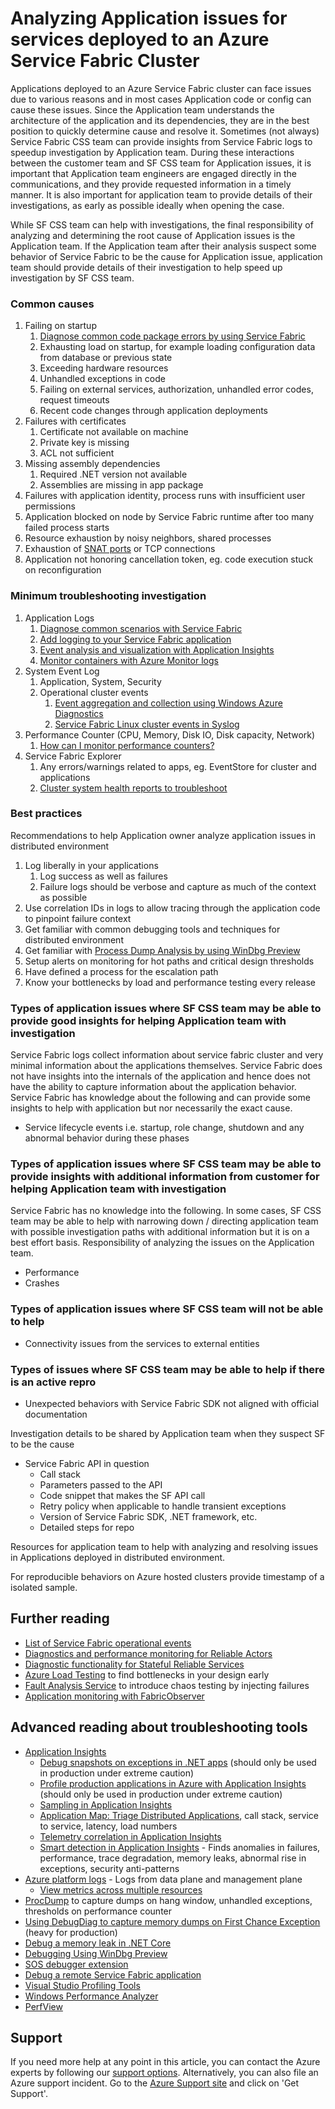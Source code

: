 # Analyzing Application issues for services deployed to an Azure Service Fabric Cluster

Applications deployed to an Azure Service Fabric cluster can face issues due to various reasons and in most cases Application code or config can cause these issues. Since the Application team understands the architecture of the application and its dependencies, they are in the best position to quickly determine cause and resolve it. Sometimes (not always) Service Fabric CSS team can provide insights from Service Fabric logs to speedup investigation by Application team. During these interactions between the customer team and SF CSS team for Application issues, it is important that Application team engineers are engaged directly in the communications, and they provide requested information in a timely manner. It is also important for application team to provide details of their investigations, as early as possible ideally when opening the case.

While SF CSS team can help with investigations, the final responsibility of analyzing and determining the root cause of Application issues is the Application team. If the Application team after their analysis suspect some behavior of Service Fabric to be the cause for Application issue, application team should provide details of their investigation to help speed up investigation by SF CSS team.

### Common causes

1. Failing on startup
    1. [Diagnose common code package errors by using Service Fabric](https://docs.microsoft.com/en-us/azure/service-fabric/service-fabric-diagnostics-code-package-errors)
    2. Exhausting load on startup, for example loading configuration data from database or previous state
    1. Exceeding hardware resources
    1. Unhandled exceptions in code
    1. Failing on external services, authorization, unhandled error codes, request timeouts
    1. Recent code changes through application deployments
1. Failures with certificates 
    1. Certificate not available on machine
    1. Private key is missing
    1. ACL not sufficient
1. Missing assembly dependencies
    1. Required .NET version not available
    1. Assemblies are missing in app package
1. Failures with application identity, process runs with insufficient user permissions
1. Application blocked on node by Service Fabric runtime after too many failed process starts
1. Resource exhaustion by noisy neighbors, shared processes
1. Exhaustion of [SNAT ports](https://docs.microsoft.com/en-us/azure/load-balancer/load-balancer-outbound-connections#exhausting-ports) or TCP connections
1. Application not honoring cancellation token, eg. code execution stuck on reconfiguration 

### Minimum troubleshooting investigation

1. Application Logs
    1. [Diagnose common scenarios with Service Fabric](https://docs.microsoft.com/en-us/azure/service-fabric/service-fabric-diagnostics-common-scenarios)
    2. [Add logging to your Service Fabric application](https://docs.microsoft.com/en-us/azure/service-fabric/service-fabric-how-to-diagnostics-log)
    3. [Event analysis and visualization with Application Insights](https://docs.microsoft.com/en-us/azure/service-fabric/service-fabric-diagnostics-event-analysis-appinsights)
    4. [Monitor containers with Azure Monitor logs](https://docs.microsoft.com/en-us/azure/service-fabric/service-fabric-diagnostics-oms-containers)
1. System Event Log
    1. Application, System, Security
    1. Operational cluster events
        1. [Event aggregation and collection using Windows Azure Diagnostics](https://docs.microsoft.com/en-us/azure/service-fabric/service-fabric-diagnostics-event-aggregation-wad)
        2. [Service Fabric Linux cluster events in Syslog](https://docs.microsoft.com/en-us/azure/service-fabric/service-fabric-diagnostics-oms-syslog)
1. Performance Counter (CPU, Memory, Disk IO, Disk capacity, Network)
    1. [How can I monitor performance counters?](https://docs.microsoft.com/en-us/azure/service-fabric/service-fabric-diagnostics-common-scenarios#how-can-i-monitor-performance-counters)
1. Service Fabric Explorer 
    1. Any errors/warnings related to apps, eg. EventStore for cluster and applications
    2. [Cluster system health reports to troubleshoot](https://docs.microsoft.com/en-us/azure/service-fabric/service-fabric-understand-and-troubleshoot-with-system-health-reports)

### Best practices

Recommendations to help Application owner analyze application issues in distributed environment

1. Log liberally in your applications
    1. Log success as well as failures
    1. Failure logs should be verbose and capture as much of the context as possible
1. Use correlation IDs in logs to allow tracing through the application code to pinpoint failure context
1. Get familiar with common debugging tools and techniques for distributed environment
1. Get familiar with [Process Dump Analysis by using WinDbg Preview](https://docs.microsoft.com/en-us/windows-hardware/drivers/debugger/debugging-using-windbg-preview)
1. Setup alerts on monitoring for hot paths and critical design thresholds
1. Have defined a process for the escalation path
1. Know your bottlenecks by load and performance testing every release

### Types of application issues where SF CSS team may be able to provide good insights for helping Application team with investigation 

Service Fabric logs collect information about service fabric cluster and very minimal information about the applications themselves. Service Fabric does not have insights into the internals of the application and hence does not have the ability to capture information about the application behavior. Service Fabric has knowledge about the following and can provide some insights to help with application but nor necessarily the exact cause.

- Service lifecycle events i.e. startup, role change, shutdown and any abnormal behavior during these phases

### Types of application issues where SF CSS team may be able to provide insights with additional information from customer for helping Application team with investigation

Service Fabric has no knowledge into the following. In some cases, SF CSS team may be able to help with narrowing down / directing application team with possible investigation paths with additional information but it is on a best effort basis. Responsibility of analyzing the issues on the Application team.

- Performance
- Crashes

### Types of application issues where SF CSS team will not be able to help

- Connectivity issues from the services to external entities

### Types of issues where SF CSS team may be able to help if there is an active repro

- Unexpected behaviors with Service Fabric SDK not aligned with official documentation

Investigation details to be shared by Application team when they suspect SF to be the cause

- Service Fabric API in question
    - Call stack
    - Parameters passed to the API
    - Code snippet that makes the SF API call
    - Retry policy when applicable to handle transient exceptions
    - Version of Service Fabric SDK, .NET framework, etc.
    - Detailed steps for repo

Resources for application team to help with analyzing and resolving issues in Applications deployed in distributed environment.

For reproducible behaviors on Azure hosted clusters provide timestamp of a isolated sample.

## Further reading 

- [List of Service Fabric operational events](https://docs.microsoft.com/en-us/azure/service-fabric/service-fabric-diagnostics-event-generation-operational)
- [Diagnostics and performance monitoring for Reliable Actors](https://docs.microsoft.com/en-us/azure/service-fabric/service-fabric-reliable-actors-diagnostics)
- [Diagnostic functionality for Stateful Reliable Services](https://docs.microsoft.com/en-us/azure/service-fabric/service-fabric-reliable-services-diagnostics)
- [Azure Load Testing](https://azure.microsoft.com/en-us/services/load-testing/#overview) to find bottlenecks in your design early
- [Fault Analysis Service](https://docs.microsoft.com/en-us/azure/service-fabric/service-fabric-testability-overview) to introduce chaos testing by injecting failures
- [Application monitoring with FabricObserver](https://github.com/microsoft/service-fabric-observer)


## Advanced reading about troubleshooting tools

- [Application Insights](https://docs.microsoft.com/en-us/azure/azure-monitor/app/app-insights-overview)
    - [Debug snapshots on exceptions in .NET apps](https://docs.microsoft.com/en-us/azure/azure-monitor/app/snapshot-debugger) (should only be used in production under extreme caution)
    - [Profile production applications in Azure with Application Insights](https://docs.microsoft.com/en-us/azure/azure-monitor/app/profiler-overview) (should only be used in production under extreme caution)
    - [Sampling in Application Insights](https://docs.microsoft.com/en-us/azure/azure-monitor/app/sampling)
    - [Application Map: Triage Distributed Applications](https://docs.microsoft.com/en-us/azure/azure-monitor/app/app-map?tabs=net), call stack, service to service, latency, load numbers
    - [Telemetry correlation in Application Insights](https://docs.microsoft.com/en-us/azure/azure-monitor/app/correlation)
    - [Smart detection in Application Insights](https://docs.microsoft.com/en-us/azure/azure-monitor/app/proactive-diagnostics) - Finds anomalies in failures, performance, trace degradation, memory leaks, abnormal rise in exceptions, security anti-patterns
- [Azure platform logs](https://docs.microsoft.com/en-us/azure/azure-monitor/essentials/platform-logs-overview) - Logs from data plane and management plane
    - [View metrics across multiple resources](https://docs.microsoft.com/en-us/azure/azure-monitor/essentials/metrics-charts#view-metrics-across-multiple-resources)
- [ProcDump](https://docs.microsoft.com/en-us/sysinternals/downloads/procdump) to capture dumps on hang window, unhandled exceptions, thresholds on performance counter
- [Using DebugDiag to capture memory dumps on First Chance Exception](https://techcommunity.microsoft.com/t5/iis-support-blog/using-debugdiag-to-capture-memory-dumps-on-first-chance/ba-p/377131) (heavy for production)
- [Debug a memory leak in .NET Core](https://docs.microsoft.com/en-us/dotnet/core/diagnostics/debug-memory-leak)
- [Debugging Using WinDbg Preview](https://docs.microsoft.com/en-us/windows-hardware/drivers/debugger/debugging-using-windbg-preview)
- [SOS debugger extension](https://docs.microsoft.com/en-us/dotnet/core/diagnostics/sos-debugging-extension)
- [Debug a remote Service Fabric application](https://docs.microsoft.com/en-us/azure/service-fabric/service-fabric-debugging-your-application#debug-a-remote-service-fabric-application)
- [Visual Studio Profiling Tools](https://docs.microsoft.com/en-us/visualstudio/profiling/profiling-feature-tour)
- [Windows Performance Analyzer](https://docs.microsoft.com/en-us/windows-hardware/test/wpt/windows-performance-analyzer)
- [PerfView](https://github.com/Microsoft/perfview)


## Support

If you need more help at any point in this article, you can contact the Azure experts by following our [support options](https://docs.microsoft.com/en-us/azure/service-fabric/service-fabric-support). Alternatively, you can also file an Azure support incident. Go to the [Azure Support site](https://azure.microsoft.com/support/options/) and click on 'Get Support'.
